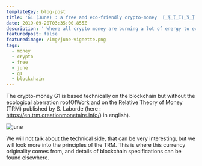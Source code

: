 ```yaml
---
templateKey: blog-post
title: 'Ğ1 (June) : a free and eco-friendly crypto-money  [̲̅$̲̅(̲̅1)̲̅$̲̅]'
date: 2019-09-20T03:35:00.855Z
description: ' Where all crypto money are burning a lot of energy to exist, another way of creating money might be more suitable for its user and our planet : G1 (pronounced June). Let''s have a look into it !'
featuredpost: false
featuredimage: /img/june-vignette.png
tags:
  - money
  - crypto
  - free
  - june
  - g1
  - blockchain
---
```

The crypto-money G1 is based technically on the blockchain but without the ecological aberration roofOfWork and on the Relative Theory of Money (TRM) published by S. Laborde (here : https://en.trm.creationmonetaire.info/) in english).

![june](/img/june-image.jpg "june")

We will not talk about the technical side, that can be very interesting, but we will look more into the principles of the TRM. This is where this currency originality comes from, and details of blockchain specifications can be found elsewhere.
